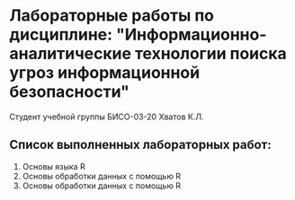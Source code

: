 ﻿# Лабораторные работы по дисциплине: "Информационно-аналитические технологии поиска угроз информационной безопасности"

Студент учебной группы БИСО-03-20 Хватов К.Л.

## Список выполненных лабораторных работ:
  1. Основы языка R
  2. Основы обработки данных с помощью R
  3. Основы обработки данных с помощью R

